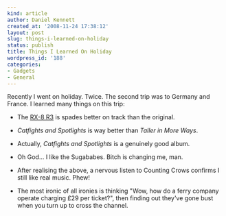 ```yaml
---
kind: article
author: Daniel Kennett
created_at: '2008-11-24 17:38:12'
layout: post
slug: things-i-learned-on-holiday
status: publish
title: Things I Learned On Holiday
wordpress_id: '188'
categories:
- Gadgets
- General
---
```


Recently I went on holiday. Twice. The second trip was to Germany and France. I learned many things on this trip:

- The <a href="http://www.mazda.co.uk/showroom/rx-8/rx-8_r3/">RX-8 R3</a> is spades better on track than the original.

- <em>Catfights and Spotlights</em> is way better than <em>Taller in More Ways</em>.

- Actually, <em>Catfights and Spotlights</em> is a genuinely good album. 

- Oh God... I like the Sugababes. Bitch is changing me, man.

- After realising the above, a nervous listen to Counting Crows confirms I still like real music. Phew!

- The most ironic of all ironies is thinking "Wow, how do a ferry company operate charging £29 per ticket?", then finding out they've gone bust when you turn up to cross the channel.


